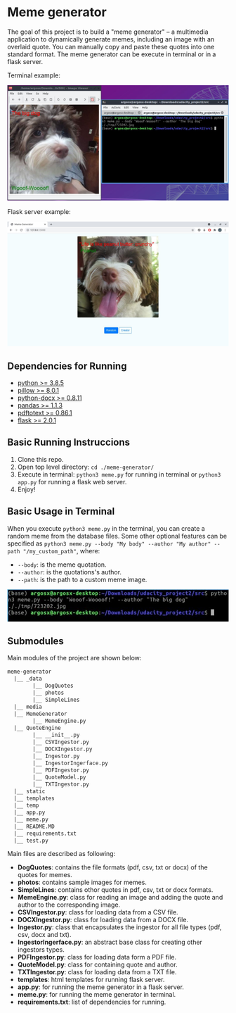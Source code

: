 # Meme generator

The goal of this project is to build a "meme generator" – a multimedia application to dynamically generate memes, including an image with an overlaid quote. You can manually copy and paste these quotes into one standard format. The meme generator can be execute in terminal or in a flask server.

Terminal example:

![terminal_image](./media/terminal.jpg)

Flask server example:

![flask_image](./media/flask.jpg)

## Dependencies for Running

* [python >= 3.8.5](https://www.python.org/downloads/)
* [pillow >= 8.0.1](https://pypi.org/project/Pillow/)
* [python-docx >= 0.8.11](https://pypi.org/project/python-doc/)
* [pandas >= 1.1.3](https://pandas.pydata.org/getting_started.html)
* [pdftotext >= 0.86.1](http://www.xpdfreader.com/)
* [flask >= 2.0.1](https://palletsprojects.com/p/flask/)

## Basic Running Instruccions

1. Clone this repo.
2. Open top level directory: `cd ./meme-generator/`
3. Execute in terminal: `python3 meme.py` for running in terminal or `python3 app.py` for running a flask web server.
4. Enjoy!

## Basic Usage in Terminal

When you execute `python3 meme.py` in the terminal, you can create a random meme from the database files. Some other optional features can be specified as `python3 meme.py --body "My body" --author "My author" --path "/my_custom_path"`, where:

* `--body`: is the meme quotation.
* `--author`: is the quotations's author.
* `--path`: is the path to a custom meme image.

![terminal_app](./media/terminal_app.jpg)

## Submodules

Main modules of the project are shown below:

```
meme-generator
  |__ _data
        |__ DogQuotes
        |__ photos
        |__ SimpleLines
  |__ media
  |__ MemeGenerator
        |__ MemeEngine.py
  |__ QuoteEngine
        |__ __init__.py
        |__ CSVIngestor.py
        |__ DOCXIngestor.py
        |__ Ingestor.py
        |__ IngestorIngerface.py
        |__ PDFIngestor.py
        |__ QuoteModel.py
        |__ TXTIngestor.py
  |__ static
  |__ templates
  |__ temp
  |__ app.py
  |__ meme.py
  |__ README.MD
  |__ requirements.txt
  |__ test.py
```
Main files are described as following:

* **DogQuotes**: contains the file formats (pdf, csv, txt or docx) of the quotes for memes. 
* **photos**: contains sample images for memes.
* **SimpleLines**: contains othor quotes in pdf, csv, txt or docx formats.
* **MemeEngine.py**: class for reading an image and adding the quote and author to the corresponding image.
* **CSVIngestor.py**: class for loading data from a CSV file.
* **DOCXIngestor.py**: class for loading data from a DOCX file.
* **Ingestor.py**: class that encapsulates the ingestor for all file types (pdf, csv, docx and txt).
* **IngestorIngerface.py**: an abstract base class for creating other ingestors types.
* **PDFIngestor.py**: class for loading data form a PDF file.
* **QuoteModel.py**: class for containing quote and author.
* **TXTIngestor.py**: class for loading data from a TXT file.
* **templates**: html templates for running flask server.
* **app.py**: for running the meme generator in a flask server.
* **meme.py**: for running the meme generator in terminal.
* **requirements.txt**: list of dependencies for running.